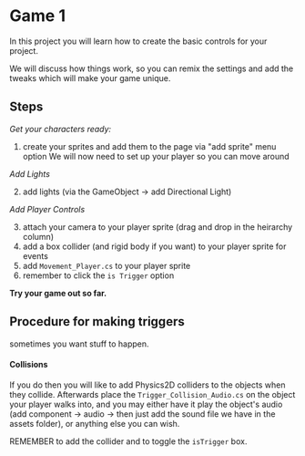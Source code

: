 Game 1
=====

In this project you will learn how to create the basic controls for your project.

We will discuss how things work, so you can remix the settings and add the tweaks which will make your game unique.


## Steps

_Get your characters ready:_

1. create your sprites and add them to the page via "add sprite" menu option
We will now need to set up your player so you can move around

_Add Lights_

2. add lights (via the GameObject -> add Directional Light)

_Add Player Controls_

3. attach your camera to your player sprite (drag and drop in the heirarchy column)
  1.  add a box collider (and rigid body if you want) to your player sprite for events
  2. add `Movement_Player.cs` to your player sprite
  3.  remember to click the `is Trigger` option

**Try your game out so far.**


## Procedure for making triggers

sometimes you want stuff to happen.


#### Collisions

If you do then you will like to add Physics2D colliders to the objects when they collide.
Afterwards place the `Trigger_Collision_Audio.cs` on the object your player walks into,
and you may either have it play the object's audio (add component -> audio -> then just add the sound file we have in the assets folder), or anything else you can wish.

REMEMBER to add the collider and to toggle the `isTrigger` box.
